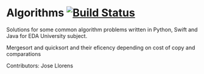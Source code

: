 # Algorithms [![Build Status](https://travis-ci.org/CloudCoders/Algorithms.svg?branch=master)](https://travis-ci.org/CloudCoders/Algorithms)

Solutions for some common algorithm problems written in Python, Swift and Java for EDA University subject.

Mergesort and quicksort and their eficency depending on cost of copy and comparations

Contributors:
  Jose Llorens
